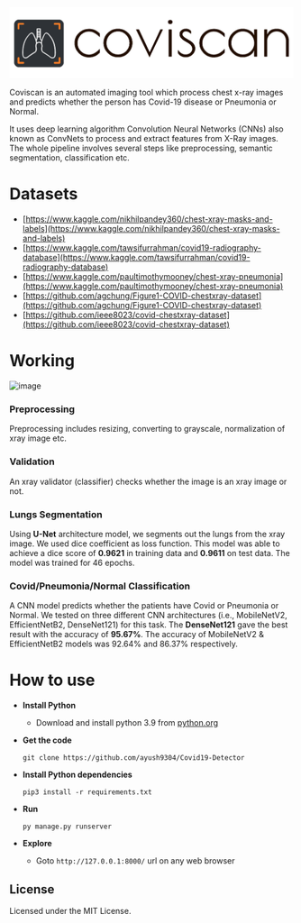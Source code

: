 <img src="static/full_brand_logo.png" alt="coviscan" border="0">

Coviscan is an automated imaging tool which process chest x-ray images and predicts whether the person has Covid-19 disease or Pneumonia or Normal.

It uses deep learning algorithm Convolution Neural Networks (CNNs) also known as ConvNets to process and extract features from X-Ray images. The whole pipeline involves several steps like preprocessing, semantic segmentation, classification etc.

# Datasets

- [https://www.kaggle.com/nikhilpandey360/chest-xray-masks-and-labels](https://www.kaggle.com/nikhilpandey360/chest-xray-masks-and-labels)
- [https://www.kaggle.com/tawsifurrahman/covid19-radiography-database](https://www.kaggle.com/tawsifurrahman/covid19-radiography-database)
- [https://www.kaggle.com/paultimothymooney/chest-xray-pneumonia](https://www.kaggle.com/paultimothymooney/chest-xray-pneumonia)
- [https://github.com/agchung/Figure1-COVID-chestxray-dataset](https://github.com/agchung/Figure1-COVID-chestxray-dataset)
- [https://github.com/ieee8023/covid-chestxray-dataset](https://github.com/ieee8023/covid-chestxray-dataset)

# Working

![image](https://user-images.githubusercontent.com/56977388/159712093-758e4dde-982f-4a56-b23f-f835572ecd75.png)

  ### Preprocessing
  Preprocessing includes resizing, converting to grayscale, normalization of xray image etc.
  
  ### Validation
  An xray validator (classifier) checks whether the image is an xray image or not.
  
  ### Lungs Segmentation
  Using **U-Net** architecture model, we segments out the lungs from the xray image. We used dice coefficient as loss function.
  This model was able to achieve a dice score of **0.9621** in training data and **0.9611** on test data. The model was trained for 46 epochs.
  
  ### Covid/Pneumonia/Normal Classification
  A CNN model predicts whether the patients have Covid or Pneumonia or Normal. We tested on three different CNN architectures (i.e., MobileNetV2, EfficientNetB2, DenseNet121) for this task. The **DenseNet121** gave the best result with the accuracy of **95.67%**. The accuracy of MobileNetV2 & EfficientNetB2 models was 92.64% and 86.37% respectively.

# How to use

- **Install Python**
  - Download and install python 3.9 from [python.org](https://www.python.org)


- **Get the code**
  ```
  git clone https://github.com/ayush9304/Covid19-Detector
  ```
 
- **Install Python dependencies**
    ```
    pip3 install -r requirements.txt
    ```
 
- **Run**
    ```
    py manage.py runserver
    ```
      
- **Explore**
  - Goto ```http://127.0.0.1:8000/``` url on any web browser

## License

Licensed under the MIT License.

